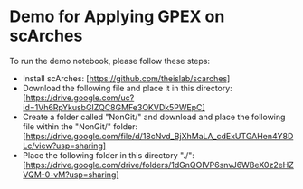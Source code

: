 # Demo for Applying GPEX on scArches

To run the demo notebook, please follow these steps:
- Install scArches: [https://github.com/theislab/scarches]
- Download the following file and place it in this directory: [https://drive.google.com/uc?id=1Vh6RpYkusbGIZQC8GMFe3OKVDk5PWEpC]
- Create a folder called "NonGit/" and download and place the following file within the "NonGit/" folder: 
[https://drive.google.com/file/d/18cNvd_BjXhMaLA_cdExUTGAHen4Y8DLc/view?usp=sharing]
- Place the following folder in this directory "./": [https://drive.google.com/drive/folders/1dGnQOIVP6snvJ6WBeX0z2eHZVQM-0-vM?usp=sharing]
